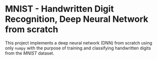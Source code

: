 # MNIST - Handwritten Digit Recognition, Deep Neural Network from scratch

This project implements a deep neural network (DNN) from scratch using only `numpy` with the purpose of training and classifying handwritten digits from the _MNIST_ dataset.
